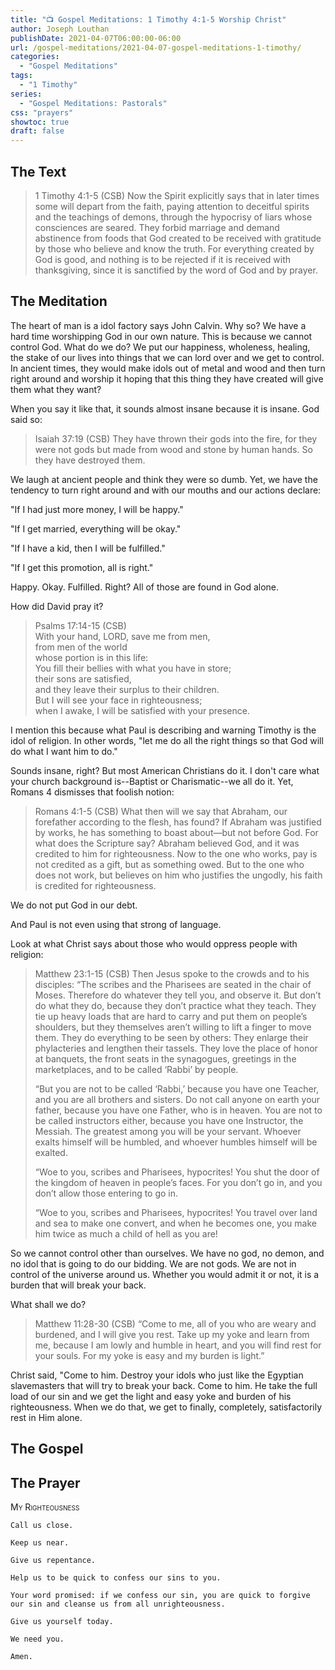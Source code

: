 ```yaml
---
title: "📺 Gospel Meditations: 1 Timothy 4:1-5 Worship Christ"
author: Joseph Louthan
publishDate: 2021-04-07T06:00:00-06:00
url: /gospel-meditations/2021-04-07-gospel-meditations-1-timothy/
categories:
  - "Gospel Meditations"
tags:
  - "1 Timothy"
series:
  - "Gospel Meditations: Pastorals"
css: "prayers"
showtoc: true
draft: false
---
```


## The Text

>1 Timothy 4:1-5 (CSB) Now the Spirit explicitly says that in later times some will depart from the faith, paying attention to deceitful spirits and the teachings of demons, through the hypocrisy of liars whose consciences are seared. They forbid marriage and demand abstinence from foods that God created to be received with gratitude by those who believe and know the truth. For everything created by God is good, and nothing is to be rejected if it is received with thanksgiving, since it is sanctified by the word of God and by prayer.

## The Meditation

The heart of man is a idol factory says John Calvin. Why so? We have a hard time worshipping God in our own nature. This is because we cannot control God. What do we do? We put our happiness, wholeness, healing, the stake of our lives into things that we can lord over and we get to control. In ancient times, they would make idols out of metal and wood and then turn right around and worship it hoping that this thing they have created will give them what they want?

When you say it like that, it sounds almost insane because it is insane. God said so:

>Isaiah 37:19 (CSB) They have thrown their gods into the fire, for they were not gods but made from wood and stone by human hands. So they have destroyed them.

We laugh at ancient people and think they were so dumb. Yet, we have the tendency to turn right around and with our mouths and our actions declare:

"If I had just more money, I will be happy."

"If I get married, everything will be okay."

"If I have a kid, then I will be fulfilled."

"If I get this promotion, all is right."

Happy. Okay. Fulfilled. Right?  All of those are found in God alone.

How did David pray it?

>Psalms 17:14-15 (CSB)  
>With your hand, LORD, save me from men,  
>from men of the world  
>whose portion is in this life:  
>You fill their bellies with what you have in store;  
>their sons are satisfied,  
>and they leave their surplus to their children.  
>But I will see your face in righteousness;  
>when I awake, I will be satisfied with your presence.

I mention this because what Paul is describing and warning Timothy is the idol of religion. In other words, "let me do all the right things so that God will do what I want him to do."

Sounds insane, right? But most American Christians do it. I don't care what your church background is--Baptist or Charismatic--we all do it. Yet, Romans 4 dismisses that foolish notion:

>Romans 4:1-5 (CSB) What then will we say that Abraham, our forefather according to the flesh, has found? If Abraham was justified by works, he has something to boast about—but not before God. For what does the Scripture say? Abraham believed God, and it was credited to him for righteousness. Now to the one who works, pay is not credited as a gift, but as something owed. But to the one who does not work, but believes on him who justifies the ungodly, his faith is credited for righteousness.

We do not put God in our debt.

And Paul is not even using that strong of language.

Look at what Christ says about those who would oppress people with religion:

>Matthew 23:1-15 (CSB) Then Jesus spoke to the crowds and to his disciples: “The scribes and the Pharisees are seated in the chair of Moses. Therefore do whatever they tell you, and observe it. But don’t do what they do, because they don’t practice what they teach. They tie up heavy loads that are hard to carry and put them on people’s shoulders, but they themselves aren’t willing to lift a finger to move them. They do everything to be seen by others: They enlarge their phylacteries and lengthen their tassels. They love the place of honor at banquets, the front seats in the synagogues, greetings in the marketplaces, and to be called ‘Rabbi’ by people.
>
>“But you are not to be called ‘Rabbi,’ because you have one Teacher, and you are all brothers and sisters. Do not call anyone on earth your father, because you have one Father, who is in heaven. You are not to be called instructors either, because you have one Instructor, the Messiah. The greatest among you will be your servant. Whoever exalts himself will be humbled, and whoever humbles himself will be exalted.
>
>“Woe to you, scribes and Pharisees, hypocrites! You shut the door of the kingdom of heaven in people’s faces. For you don’t go in, and you don’t allow those entering to go in.
>
>“Woe to you, scribes and Pharisees, hypocrites! You travel over land and sea to make one convert, and when he becomes one, you make him twice as much a child of hell as you are!

So we cannot control other than ourselves. We have no god, no demon, and no idol that is going to do our bidding. We are not gods. We are not in control of the universe around us.  Whether you would admit it or not, it is a burden that will break your back.

What shall we do?

>Matthew 11:28-30 (CSB) “Come to me, all of you who are weary and burdened, and I will give you rest. Take up my yoke and learn from me, because I am lowly and humble in heart, and you will find rest for your souls. For my yoke is easy and my burden is light.”

Christ said, "Come to him. Destroy your idols who just like the Egyptian slavemasters that will try to break your back. Come to him. He take the full load of our sin and we get the light and easy yoke and burden of his righteousness. When we do that, we get to finally, completely, satisfactorily rest in Him alone.

## The Gospel

## The Prayer

<div style="font-variant: small-caps;">
My Righteousness
</div>

```text
Call us close.

Keep us near.

Give us repentance.

Help us to be quick to confess our sins to you.

Your word promised: if we confess our sin, you are quick to forgive our sin and cleanse us from all unrighteousness.

Give us yourself today.

We need you.

Amen.
```
